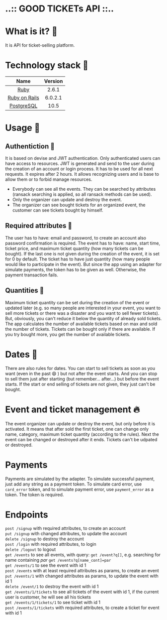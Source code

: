 # ..:: GOOD TICKETs API ::..

# What is it? :ticket:

It is API for ticket-selling platform.

# Technology stack :gem:

Name |  Version |
| :--: | :---: |
| [Ruby](https://www.ruby-lang.org) | 2.6.1 |
| [Ruby on Rails](http://www.rubyonrails.org/) | 6.0.2.1 |
| [PostgreSQL](https://www.postgresql.org/) | 10.5 |

# Usage :ticket:

## Authentiction :tada:

It is based on devise and JWT authentication. Only authenticated users can have access to resources.
JWT is generated and send to the user during the creation of an account or login process. It has to be used for all next requests. It expires after 2 hours.
It allows recognizing users and is base to allow them or to forbid manage resources.
* Everybody can see all the events. They can be searched by attributes (ransack searching is applied, so all ransack methods can be used).
* Only the organizer can update and destroy the event.
* The organizer can see bought tickets for an organized event, the customer can see tickets bought by himself.

## Required attributes :red_circle:

The user has to have: email and password, to create an account also password confirmation is required.
The event has to have: name, start time, ticket price, and maximum ticket quantity (how many tickets can be bought). If the last one is not given during the creation of the event, it is set for 0 by default.
The ticket has to have just quantity (how many people would like to participate in the event).  But since the app using an adapter for simulate payments, the token has to be given as well. Otherwise, the payment transaction fails.

## Quantities :1234:

Maximum ticket quantity can be set during the creation of the event or updated later (e.g. so many people are interested in your event, you want to sell more tickets or there was a disaster and you want to sell fewer tickets). But, obviously, you can't reduce it below the quantity of already sold tickets.
The app calculates the number of available tickets based on max and sold the number of tickets. Tickets can be bought only if there are available. If you try bought more, you get the number of available tickets.

# Dates :calendar:

There are also rules for dates. You can start to sell tickets as soon as you want (even in the past :smile: ) but not after the event starts. And you can stop to sell them just after starting (but remember... after...) but before the event starts. If the start or end selling of tickets are not given, they just can't be bought.  

# Event and ticket management :fire:

The event organizer can update or destroy the event, but only before it is activated. It means that after sold the first ticket, one can change only name, category, maximum ticket quantity (according to the rules). Next the event can be changed or destroyed after it ends.
Tickets can't be udpated or destroyed.

# Payments

Payments are simulated by the adapter. To simulate successful payment, just add any string as a payment token. To simulate card error, use `card_error` token, and to simulate payment error, use `payment_error` as a token. The token is required.

# Endpoints

`post /signup` with required attributes, to create an account  
`put /signup` with changed attributes, to update the account  
`delete /signup` to destroy the account  
`post /login` with required attributes, to login  
`delete /logout` to logout  
`get /events` to see all events, with query: `get /event?q[]`, e.g. searching for name containing _par_ `get /events?q[name_cont]=par`  
`get /events/1` to see the event with id 1  
`post /events` with at least required attributes as params, to create an event  
`put /events/1` with changed attributes as params, to update the event with id 1  
`delete /event/1` to destroy the event with id 1  
`get /events/1/tickets` to see all tickets of the event with id 1, if the current user is customer, he will see all his tickets  
`get /events/1/tickets/1` to see ticket with id 1  
`post /events/1/tickets` with required attributes, to create a ticket for event with id 1  
